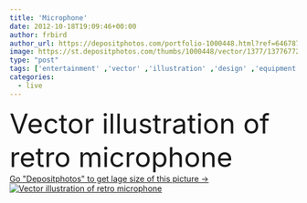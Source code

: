 ```yaml
---
title: 'Microphone'
date: 2012-10-18T19:09:46+00:00
author: frbird
author_url: https://depositphotos.com/portfolio-1000448.html?ref=64678756
image: https://st.depositphotos.com/thumbs/1000448/vector/1377/13776772/api_thumb_450.jpg?forcejpeg=true
type: "post"
tags: ['entertainment' ,'vector' ,'illustration' ,'design' ,'equipment' ,'metal' ,'sign' ,'silver' ,'studio' ,'air' ,'black' ,'technology' ,'old' ,'retro' ,'chrome' ,'classic' ,'symbol' ,'icon' ,'sing' ,'communication' ,'sound' ,'professional' ,'audio' ,'broadcast' ,'Dynamic' ,'live' ,'mic' ,'microphone' ,'music' ,'musical' ,'radio' ,'record' ,'speech' ,'vocal' ,'voice' ,'grey' ,'metallic' ,'show' ,'rock' ,'song' ,'singing' ,'media' ,'station' ,'revival' ,'old fashioned' ,'speak' ,'retro styled' ,'broadcasting' ,'of' ,'interview' ]
categories: 
  - live
---
```

<div aling="center">
            <font size="60"> Vector illustration of retro microphone</font>   
</div>
<div>
    <a href='https://st.depositphotos.com/thumbs/1000448/vector/1377/13776772/api_thumb_450.jpg?forcejpeg=true?ref=64678756' target=_blank > Go "Depositphotos" to get lage size of this picture ->
        <img href='https://st.depositphotos.com/thumbs/1000448/vector/1377/13776772/api_thumb_450.jpg?forcejpeg=true?ref=64678756' src='https://st.depositphotos.com/1000448/1377/v/950/depositphotos_13776772-stock-illustration-microphone.jpg?forcejpeg=true' alt='Vector illustration of retro microphone' >
    </a>
</div>
